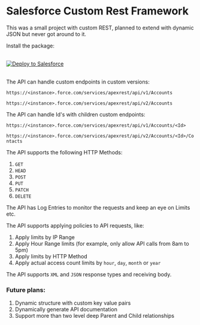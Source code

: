 # Salesforce Custom Rest Framework

This was a small project with custom REST, planned to extend with dynamic JSON but never got around to it.

Install the package:

<br/>

<a href="https://githubsfdeploy.herokuapp.com?owner=tiaanswart&repo=SFRestFramework&ref=master">
  <img alt="Deploy to Salesforce"
       src="https://raw.githubusercontent.com/afawcett/githubsfdeploy/master/deploy.png">
</a>

<br/>
<br/>

The API can handle custom endpoints in custom versions:

`https://<instance>.force.com/services/apexrest/api/v1/Accounts`

`https://<instance>.force.com/services/apexrest/api/v2/Accounts`

The API can handle Id's with children custom endpoints:

`https://<instance>.force.com/services/apexrest/api/v1/Accounts/<Id>`

`https://<instance>.force.com/services/apexrest/api/v2/Accounts/<Id>/Contacts`

The API supports the following HTTP Methods:

1. `GET`
1. `HEAD`
1. `POST`
1. `PUT`
1. `PATCH`
1. `DELETE`

The API has Log Entries to monitor the requests and keep an eye on Limits etc.

The API supports applying policies to API requests, like:

1. Apply limits by IP Range
1. Apply Hour Range limits (for example, only allow API calls from 8am to 5pm)
1. Apply limits by HTTP Method
1. Apply actual access count limits by `hour`, `day`, `month` or `year`

The API supports `XML` and `JSON` response types and receiving body.

### Future plans:

1. Dynamic structure with custom key value pairs
1. Dynamically generate API documentation
1. Support more than two level deep Parent and Child relationships